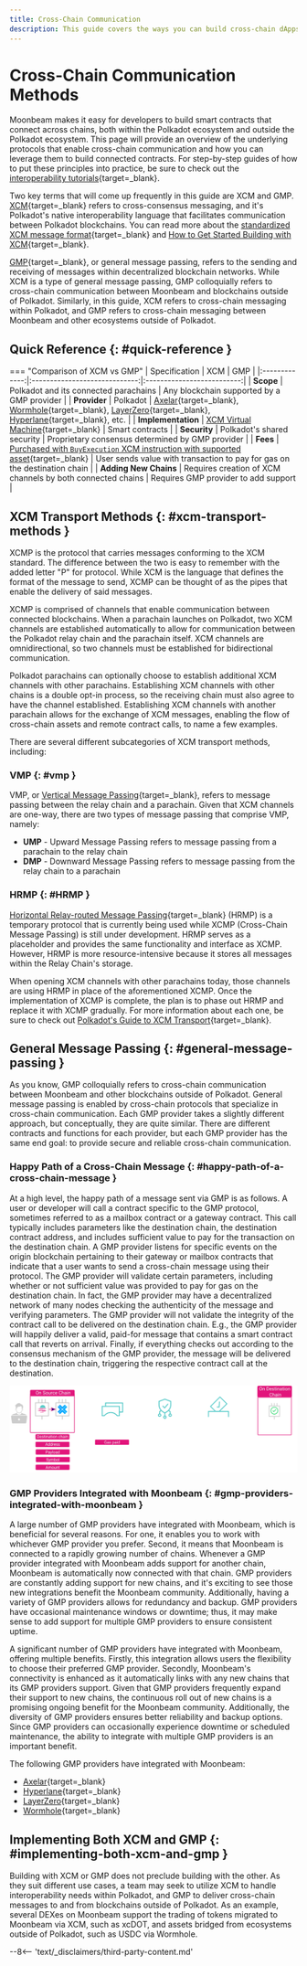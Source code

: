 ```yaml
---
title: Cross-Chain Communication
description: This guide covers the ways you can build cross-chain dApps with Moonbeam, including via XCM, cross consensus messaging, and GMP, general message passing.
---
```


# Cross-Chain Communication Methods

Moonbeam makes it easy for developers to build smart contracts that connect across chains, both within the Polkadot ecosystem and outside the Polkadot ecosystem. This page will provide an overview of the underlying protocols that enable cross-chain communication and how you can leverage them to build connected contracts. For step-by-step guides of how to put these principles into practice, be sure to check out the [interoperability tutorials](/tutorials/interoperability/){target=\_blank}. 

Two key terms that will come up frequently in this guide are XCM and GMP. [XCM](https://docs.moonbeam.network/builders/interoperability/xcm/){target=\_blank} refers to cross-consensus messaging, and it's Polkadot's native interoperability language that facilitates communication between Polkadot blockchains. You can read more about the [standardized XCM message format](https://wiki.polkadot.network/docs/learn-xcm){target=\_blank} and [How to Get Started Building with XCM](https://docs.moonbeam.network/builders/interoperability/xcm/){target=\_blank}.

[GMP](https://moonbeam.network/blog/what-is-gmp/){target=\_blank}, or general message passing, refers to the sending and receiving of messages within decentralized blockchain networks. While XCM is a type of general message passing, GMP colloquially refers to cross-chain communication between Moonbeam and blockchains outside of Polkadot. Similarly, in this guide, XCM refers to cross-chain messaging within Polkadot, and GMP refers to cross-chain messaging between Moonbeam and other ecosystems outside of Polkadot. 
 
## Quick Reference {: #quick-reference }  

=== "Comparison of XCM vs GMP"
	| Specification |   	      XCM               |              GMP           |
	|:-------------:|:-----------------------------:|:--------------------------:|
	|    **Scope**      |    Polkadot and its connected parachains    |   Any blockchain supported by a GMP provider   |
	|    **Provider**    |   Polkadot     |  [Axelar](https://docs.moonbeam.network/builders/interoperability/protocols/axelar/){target=\_blank}, [Wormhole](https://docs.moonbeam.network/builders/interoperability/protocols/wormhole/){target=\_blank}, [LayerZero](https://docs.moonbeam.network/builders/interoperability/protocols/layerzero/){target=\_blank}, [Hyperlane](https://docs.moonbeam.network/builders/interoperability/protocols/hyperlane/){target=\_blank}, etc.    |
	|  **Implementation**   |    [XCM Virtual Machine](https://wiki.polkadot.network/docs/learn-xcvm){target=\_blank}     |   Smart contracts   |
	|  **Security**   |    Polkadot's shared security     |   Proprietary consensus determined by GMP provider   |
	|  **Fees**   |    [Purchased with `BuyExecution` XCM instruction with supported asset](/builders/interoperability/xcm/core-concepts/weights-fees/){target=\_blank}     |   User sends value with transaction to pay for gas on the destination chain   |
	|  **Adding New Chains**   |    Requires creation of XCM channels by both connected chains     |   Requires GMP provider to add support   |

## XCM Transport Methods {: #xcm-transport-methods }  

XCMP is the protocol that carries messages conforming to the XCM standard. The difference between the two is easy to remember with the added letter "P" for protocol. While XCM is the language that defines the format of the message to send, XCMP can be thought of as the pipes that enable the delivery of said messages.

XCMP is comprised of channels that enable communication between connected blockchains. When a parachain launches on Polkadot, two XCM channels are established automatically to allow for communication between the Polkadot relay chain and the parachain itself. XCM channels are omnidirectional, so two channels must be established for bidirectional communication. 

Polkadot parachains can optionally choose to establish additional XCM channels with other parachains. Establishing XCM channels with other chains is a double opt-in process, so the receiving chain must also agree to have the channel established. Establishing XCM channels with another parachain allows for the exchange of XCM messages, enabling the flow of cross-chain assets and remote contract calls, to name a few examples. 

There are several different subcategories of XCM transport methods, including:

### VMP {: #vmp } 

VMP, or [Vertical Message Passing](https://wiki.polkadot.network/docs/learn-xcm-transport#vmp-vertical-message-passing){target=\_blank}, refers to message passing between the relay chain and a parachain. Given that XCM channels are one-way, there are two types of message passing that comprise VMP, namely:  

- **UMP** - Upward Message Passing refers to message passing from a parachain to the relay chain
- **DMP** - Downward Message Passing refers to message passing from the relay chain to a parachain

### HRMP {: #HRMP } 

[Horizontal Relay-routed Message Passing](https://wiki.polkadot.network/docs/learn-xcm-transport#hrmp-xcmp-lite){target=\_blank} (HRMP) is a temporary protocol that is currently being used while XCMP (Cross-Chain Message Passing) is still under development. HRMP serves as a placeholder and provides the same functionality and interface as XCMP. However, HRMP is more resource-intensive because it stores all messages within the Relay Chain's storage. 

When opening XCM channels with other parachains today, those channels are using HRMP in place of the aforementioned XCMP. Once the implementation of XCMP is complete, the plan is to phase out HRMP and replace it with XCMP gradually. For more information about each one, be sure to check out [Polkadot's Guide to XCM Transport](https://wiki.polkadot.network/docs/learn-xcm-transport){target=\_blank}.

## General Message Passing {: #general-message-passing } 

As you know, GMP colloquially refers to cross-chain communication between Moonbeam and other blockchains outside of Polkadot. General message passing is enabled by cross-chain protocols that specialize in cross-chain communication. Each GMP provider takes a slightly different approach, but conceptually, they are quite similar. There are different contracts and functions for each provider, but each GMP provider has the same end goal: to provide secure and reliable cross-chain communication.  

### Happy Path of a Cross-Chain Message {: #happy-path-of-a-cross-chain-message } 

At a high level, the happy path of a message sent via GMP is as follows. A user or developer will call a contract specific to the GMP protocol, sometimes referred to as a mailbox contract or a gateway contract. This call typically includes parameters like the destination chain, the destination contract address, and includes sufficient value to pay for the transaction on the destination chain. A GMP provider listens for specific events on the origin blockchain pertaining to their gateway or mailbox contracts that indicate that a user wants to send a cross-chain message using their protocol. The GMP provider will validate certain parameters, including whether or not sufficient value was provided to pay for gas on the destination chain. In fact, the GMP provider may have a decentralized network of many nodes checking the authenticity of the message and verifying parameters. The GMP provider will not validate the integrity of the contract call to be delivered on the destination chain. E.g., the GMP provider will happily deliver a valid, paid-for message that contains a smart contract call that reverts on arrival. Finally, if everything checks out according to the consensus mechanism of the GMP provider, the message will be delivered to the destination chain, triggering the respective contract call at the destination.

![Happy Path of a cross chain GMP message](/images/learn/features/xchain-plans/xchain-plans-1.webp) 

### GMP Providers Integrated with Moonbeam {: #gmp-providers-integrated-with-moonbeam } 
A large number of GMP providers have integrated with Moonbeam, which is beneficial for several reasons. For one, it enables you to work with whichever GMP provider you prefer. Second, it means that Moonbeam is connected to a rapidly growing number of chains. Whenever a GMP provider integrated with Moonbeam adds support for another chain, Moonbeam is automatically now connected with that chain. GMP providers are constantly adding support for new chains, and it's exciting to see those new integrations benefit the Moonbeam community. Additionally, having a variety of GMP providers allows for redundancy and backup. GMP providers have occasional maintenance windows or downtime; thus, it may make sense to add support for multiple GMP providers to ensure consistent uptime. 

A significant number of GMP providers have integrated with Moonbeam, offering multiple benefits. Firstly, this integration allows users the flexibility to choose their preferred GMP provider. Secondly, Moonbeam's connectivity is enhanced as it automatically links with any new chains that its GMP providers support. Given that GMP providers frequently expand their support to new chains, the continuous roll out of new chains is a promising ongoing benefit for the Moonbeam community. Additionally, the diversity of GMP providers ensures better reliability and backup options. Since GMP providers can occasionally experience downtime or scheduled maintenance, the ability to integrate with multiple GMP providers is an important benefit.

The following GMP providers have integrated with Moonbeam: 

- [Axelar](/builders/interoperability/protocols/axelar/){target=\_blank}
- [Hyperlane](/builders/interoperability/protocols/hyperlane/){target=\_blank}
- [LayerZero](/builders/interoperability/protocols/layerzero/){target=\_blank} 
- [Wormhole](/builders/interoperability/protocols/wormhole/){target=\_blank}

## Implementing Both XCM and GMP {: #implementing-both-xcm-and-gmp } 

Building with XCM or GMP does not preclude building with the other. As they suit different use cases, a team may seek to utilize XCM to handle interoperability needs within Polkadot, and GMP to deliver cross-chain messages to and from blockchains outside of Polkadot. As an example, several DEXes on Moonbeam support the trading of tokens migrated to Moonbeam via XCM, such as xcDOT, and assets bridged from ecosystems outside of Polkadot, such as USDC via Wormhole. 

--8<-- 'text/_disclaimers/third-party-content.md'